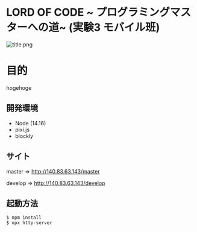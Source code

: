 # LORD OF CODE ~ プログラミングマスターへの道~  (実験3 モバイル班)


![title.png](./title.png)

# 目的

hogehoge

## 開発環境
- Node (14.16)
- pixi.js
- blockly

## サイト
master =>   http://140.83.63.143/master

develop =>  http://140.83.63.143/develop

## 起動方法

```
$ npm install
$ npx http-server
```
